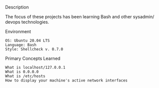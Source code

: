 Description

The focus of these projects has been learning Bash and other sysadmin/ devops technologies.

Environment

    OS: Ubuntu 20.04 LTS
    Language: Bash
    Style: Shellcheck v. 0.7.0

Primary Concepts Learned

    What is localhost/127.0.0.1
    What is 0.0.0.0
    What is /etc/hosts
    How to display your machine's active network interfaces
